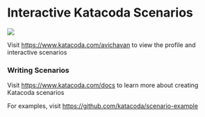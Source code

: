 # Interactive Katacoda Scenarios

[![](http://shields.katacoda.com/katacoda/avichavan/count.svg)](https://www.katacoda.com/avichavan "Get your profile on Katacoda.com")

Visit https://www.katacoda.com/avichavan to view the profile and interactive scenarios

### Writing Scenarios
Visit https://www.katacoda.com/docs to learn more about creating Katacoda scenarios

For examples, visit https://github.com/katacoda/scenario-example

